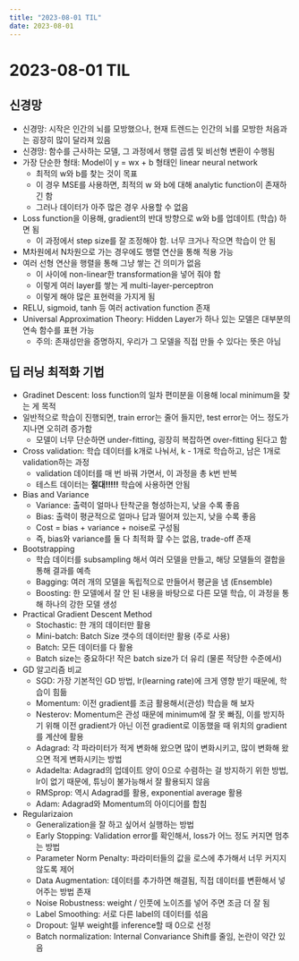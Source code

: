```yaml
---
title: "2023-08-01 TIL"
date: 2023-08-01
---
```


# 2023-08-01 TIL

## 신경망

- 신경망: 시작은 인간의 뇌를 모방했으나, 현재 트렌드는 인간의 뇌를 모방한 처음과는 굉장히 많이 달라져 있음
- 신경망: 함수를 근사하는 모델, 그 과정에서 행렬 곱셈 및 비선형 변환이 수행됨
- 가장 단순한 형태: Model이 y = wx + b 형태인 linear neural network
  - 최적의 w와 b를 찾는 것이 목표
  - 이 경우 MSE를 사용하면, 최적의 w 와 b에 대해 analytic function이 존재하긴 함
  - 그러나 데이터가 아주 많은 경우 사용할 수 없음
- Loss function을 이용해, gradient의 반대 방향으로 w와 b를 업데이트 (학습) 하면 됨
  - 이 과정에서 step size를 잘 조정해야 함. 너무 크거나 작으면 학습이 안 됨
- M차원에서 N차원으로 가는 경우에도 행렬 연산을 통해 적용 가능
- 여러 선형 연산을 행렬을 통해 그냥 쌓는 건 의미가 없음
  - 이 사이에 non-linear한 transformation을 넣어 줘야 함
  - 이렇게 여러 layer를 쌓는 게 multi-layer-perceptron
  - 이렇게 해야 많은 표현력을 가지게 됨
- RELU, sigmoid, tanh 등 여러 activation function 존재
- Universal Approximation Theory: Hidden Layer가 하나 있는 모델은 대부분의 연속 함수를 표현 가능
  - 주의: 존재성만을 증명하지, 우리가 그 모델을 직접 만들 수 있다는 뜻은 아님

## 딥 러닝 최적화 기법

- Gradinet Descent: loss function의 일차 편미분을 이용해 local minimum을 찾는 게 목적
- 일반적으로 학습이 진행되면, train error는 줄어 들지만, test error는 어느 정도가 지나면 오히려 증가함
  - 모델이 너무 단순하면 under-fitting, 굉장히 복잡하면 over-fitting 된다고 함
- Cross validation: 학습 데이터를 k개로 나눠서, k - 1개로 학습하고, 남은 1개로 validation하는 과정
  - validation 데이터를 매 번 바꿔 가면서, 이 과정을 총 k번 반복
  - 테스트 데이터는 **절대!!!!!** 학습에 사용하면 안됨
- Bias and Variance
  - Variance: 출력이 얼마나 탄착군을 형성하는지, 낮을 수록 좋음
  - Bias: 출력이 평균적으로 얼마나 답과 떨어져 있는지, 낮을 수록 좋음
  - Cost = bias + variance + noise로 구성됨
  - 즉, bias와 variance를 둘 다 최적화 햘 수는 없음, trade-off 존재
- Bootstrapping
  - 학습 데이터를 subsampling 해서 여러 모델을 만들고, 해당 모델들의 결합을 통해 결과를 예측
  - Bagging: 여러 개의 모델을 독립적으로 만들어서 평균을 냄 (Ensemble)
  - Boosting: 한 모델에서 잘 안 된 내용을 바탕으로 다른 모델 학습, 이 과정을 통해 하나의 강한 모델 생성
- Practical Gradient Descent Method
  - Stochastic: 한 개의 데이터만 활용
  - Mini-batch: Batch Size 갯수의 데이터만 활용 (주로 사용)
  - Batch: 모든 데이터를 다 활용
  - Batch size는 중요하다! 작은 batch size가 더 유리 (물론 적당한 수준에서)
- GD 알고리즘 비교
  - SGD: 가장 기본적인 GD 방법, lr(learning rate)에 크게 영향 받기 때문에, 학습이 힘듦
  - Momentum: 이전 gradient를 조금 활용해서(관성) 학습을 해 보자
  - Nesterov: Momentum은 관성 때문에 minimum에 잘 못 빠짐, 이를 방지하기 위해 이전 gradient가 아닌 이전 gradient로 이동했을 때 위치의 gradient를 계산에 활용
  - Adagrad: 각 파라미터가 적게 변화해 왔으면 많이 변화시키고, 많이 변화해 왔으면 적게 변화시키는 방법
  - Adadelta: Adagrad의 업데이트 양이 0으로 수렴하는 걸 방지하기 위한 방법, lr이 없기 때문에, 튜닝이 불가능해서 잘 활용되지 않음
  - RMSprop: 역시 Adagrad를 활용, exponential average 활용
  - Adam: Adagrad와 Momentum의 아이디어를 합침
- Regularizaion
  - Generalization을 잘 하고 싶어서 실행하는 방법
  - Early Stopping: Validation error를 확인해서, loss가 어느 정도 커지면 멈추는 방법
  - Parameter Norm Penalty: 파라미터들의 값을 로스에 추가해서 너무 커지지 않도록 제어
  - Data Augmentation: 데이터를 추가하면 해결됨, 직접 데이터를 변환해서 넣어주는 방법 존재
  - Noise Robustness: weight / 인풋에 노이즈를 넣어 주면 조금 더 잘 됨
  - Label Smoothing: 서로 다른 label의 데이터를 섞음
  - Dropout: 일부 weight를 inference할 때 0으로 선정
  - Batch normalization: Internal Convariance Shift를 줄임, 논란이 약간 있음
